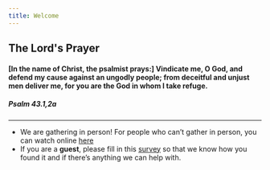 ```yaml
---
title: Welcome
---
```


## The Lord's Prayer


#### [In the name of Christ, the psalmist prays:] Vindicate me, O God, and defend my cause against an ungodly people; from deceitful and unjust men deliver me, for you are the God in whom I take refuge. 
##### Psalm 43.1,2a


---
- We are gathering in person! For people who can’t gather in person, you can watch online [here](https://stgeorgeshurstville.org.au/sunday-english-online)
- If you are a **guest**, please fill in this [survey](https://tinyurl.com/SGHACsurvey) so that we know how you found it and if there’s anything we can help with.
